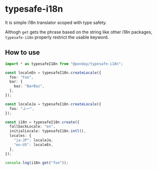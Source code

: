 # typesafe-i18n

It is simple i18n translator scoped with type safety.

Althogh `get` gets the phrase based on the string like other i18n packages, `typesafe-i18n` properly restrict the usable keyword.

## How to use

```typescript
import * as typesafeI18n from "@ponday/typesafe-i18n";

const localeEn = typesafeI18n.createLocale({
  foo: "Foo",
  bar: {
    baz: "BarBaz",
  },
});

const localeJa = typesafeI18n.createLocale({
  foo: "ふー",
});

const i18n = typesafeI18n.create({
  fallbackLocale: "en",
  initialLocale: typesafeI18n.intl(),
  locales: {
    "ja-JP": localeJa,
    "en-US": localeEn,
  },
});

console.log(i18n.get("foo"));
```
